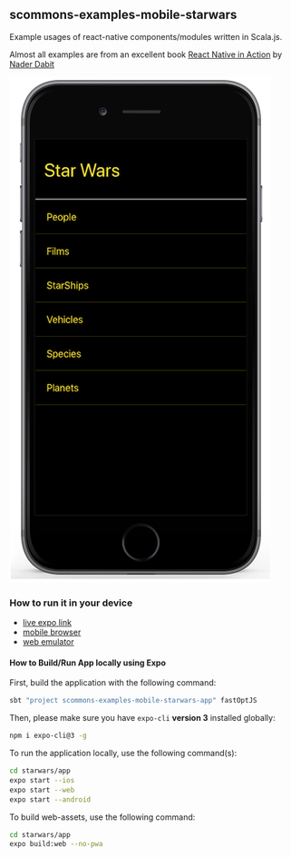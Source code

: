 
## scommons-examples-mobile-starwars
Example usages of react-native components/modules written in Scala.js.

Almost all examples are from an excellent book [React Native in Action](https://www.manning.com/books/react-native-in-action) by [Nader Dabit](https://github.com/dabit3)

![StarWarsApp](../../docs/images/StarWarsApp.png)

### How to run it in your device

* [live expo link](https://expo.io/@viktorpodzigun/starwars)
* [mobile browser](https://scommons.org/scommons-examples-mobile/starwars.html)
* [web emulator](https://scommons.org/scommons-examples-mobile/starwars.browser.html)

#### How to Build/Run App locally using Expo

First, build the application with the following command:
```bash
sbt "project scommons-examples-mobile-starwars-app" fastOptJS
```

Then, please make sure you have `expo-cli` **version 3** installed
globally:
```bash
npm i expo-cli@3 -g
```

To run the application locally, use the following command(s):
```bash
cd starwars/app
expo start --ios
expo start --web
expo start --android
```

To build web-assets, use the following command:
```bash
cd starwars/app
expo build:web --no-pwa
```
